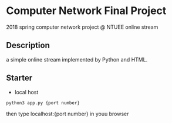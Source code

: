 # Computer Network Final Project
2018 spring computer network project @ NTUEE
online stream

## Description
a simple online stream implemented by Python and HTML.

## Starter
* local host
```
python3 app.py {port number}
```

then type localhost:{port number} in youu browser

